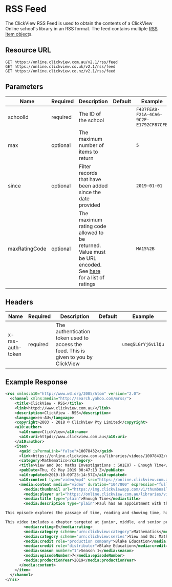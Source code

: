 # RSS Feed

The ClickView RSS Feed is used to obtain the contents of a ClickView Online school's library in an RSS format. The feed contains multiple [RSS Item object](data/item.md)s.

## Resource URL

```http
GET https://online.clickview.com.au/v2.1/rss/feed
GET https://online.clickview.co.uk/v2.1/rss/feed
GET https://online.clickview.co.nz/v2.1/rss/feed
```

## Parameters

| Name | Required | Description | Default | Example |
| ---- | -------- | ----------- | ------- | ------- |
| schoolId | required | The ID of the school | | `F437FEA9-F21A-4CA6-9C2F-E1792CF87CFE` |
| max | optional | The maximum number of items to return | | `5` |
| since | optional | Filter records that have been added since the date provided | | `2019-01-01` |
| maxRatingCode | optional | The maximum rating code allowed to be returned. Value must be URL encoded. See [here](ratings.md) for a list of ratings | | `MA15%2B`

## Headers

| Name | Required | Description | Default | Example |
| ---- | -------- | ----------- | ------- | ------- |
| x-rss-auth-token | required | The authentication token used to access the feed. This is given to you by ClickView | | `umeqSLGrYj6vLlQu` |

## Example Response

```xml
<rss xmlns:a10="http://www.w3.org/2005/Atom" version="2.0">
  <channel xmlns:media="http://search.yahoo.com/mrss/">
    <title>ClickView - RSS</title>
    <link>httpd://www.clickview.com.au/</link>
    <description>ClickView - RSS</description>
    <language>en-AU</language>
    <copyright>2003 - 2018 © ClickView Pty Limited</copyright>
    <a10:author>
      <a10:name>ClickView</a10:name>
      <a10:uri>httpd://www.clickview.com.au</a10:uri>
    </a10:author>
    <item>
      <guid isPermaLink="false">10078432</guid>
      <link>https://online.clickview.com.au/libraries/videos/10078432/enough-time?customerId=F437FEA9-F21A-4CA6-9C2F-E1792CF87CFE&amp;ssoRedirect=true</link>
      <category>Mathematics</category>
      <title>View and Do: Maths Investigations : S01E07 - Enough Time</title>
      <pubDate>Thu, 02 May 2019 00:47:13 Z</pubDate>
      <a10:updated>2019-10-09T23:14:57Z</a10:updated>
      <a10:content type="video/mp4" src="https://online.clickview.com.au/share/embed?p=-NbJz&amp;customerId=F437FEA9-F21A-4CA6-9C2F-E1792CF87CFE" />
      <media:content medium="video" duration="1047000" expression="full" url="https://online.clickview.com.au/share/embed?p=bzz&amp;customerId=F437FEA9-F21A-4CA6-9C2F-E1792CF87CFE">
        <media:thumbnail url="https://img.clickviewapp.com/v1/thumbnails/953173" width="256" height="144" />
        <media:player url="https://online.clickview.com.au/libraries/videos/10078432/enough-time?customerId=F437FEA9-F21A-4CA6-9C2F-E1792CF87CFE&amp;ssoRedirect=true" />
        <media:title type="plain">Enough Time</media:title>
        <media:description type="plain">Paul has an appointment with the bank manager but has a list of jobs to do first. How can he be sure that he will get there on time? What if his appointment is delayed and he has more jobs to do?

This episode explores the passage of time, reading and showing time, half and quarter hours, and adding times.

This video includes a chapter targeted at junior, middle, and senior primary. These chapters cover the same scenario with increasing complexity. Select the chapter that is best suited to your class.</media:description>
        <media:rating>E</media:rating>
        <media:category scheme="urn:clickview:category">Mathematics</media:category>
        <media:category scheme="urn:clickview:series">View and Do: Maths Investigations</media:category>
        <media:credit role="production company">Blake Education</media:credit>
        <media:credit role="distributor">Blake Education</media:credit>
        <media:season number="1">Season 1</media:season>
        <media:episodeNumber>7</media:episodeNumber>
        <media:productionYear>2019</media:productionYear>
      </media:content>
    </item>
  </channel>
</rss>
```
